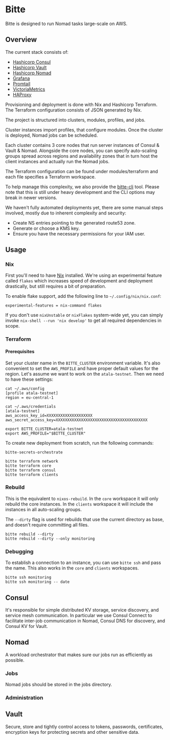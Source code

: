 # Bitte

Bitte is designed to run Nomad tasks large-scale on AWS.

## Overview

The current stack consists of:

* [Hashicorp Consul](https://www.consul.io)
* [Hashicorp Vault](https://www.vaultproject.io/)
* [Hashicorp Nomad](https://www.nomadproject.io/)
* [Grafana](https://grafana.com/)
* [Promtail](https://grafana.com/docs/loki/latest/clients/promtail/)
* [VictoriaMetrics](https://victoriametrics.com/)
* [HAProxy](https://www.haproxy.org/)

Provisioning and deployment is done with Nix and Hashicorp Terraform.
The Terraform configuration consists of JSON generated by Nix.

The project is structured into clusters, modules, profiles, and jobs.

Cluster instances import profiles, that configure modules. Once the cluster is
deployed, Nomad jobs can be scheduled.

Each cluster contains 3 core nodes that run server instances of Consul & Vault &
Nomad. Alongside the core nodes, you can specify auto-scaling groups spread
across regions and availability zones that in turn host the client instances and
actually run the Nomad jobs.

The Terraform configuration can be found under modules/terraform and each file
specifies a Terraform workspace.

To help manage this complexity, we also provide the
[bitte-cli](https://github.com/input-output-hk/bitte-cli) tool. Please note that
this is still under heavy development and the CLI options may break in newer
versions.

We haven't fully automated deployments yet, there are some manual steps
involved, mostly due to inherent complexity and security:

* Create NS entries pointing to the generated route53 zone.
* Generate or choose a KMS key.
* Ensure you have the necessary permissions for your IAM user.

## Usage

### Nix

First you'll need to have [Nix](https://nixos.org/) installed.
We're using an experimental feature called `flakes` which increases speed of
development and deployment drastically, but still requires a bit of preparation.

To enable flake support, add the following line to `~/.config/nix/nix.conf`:

    experimental-features = nix-command flakes

If you don't use `nixUnstable` or `nixFlakes` system-wide yet, you can simply
invoke `nix-shell --run 'nix develop'` to get all required dependencies in
scope.

### Terraform

#### Prerequisites

Set your cluster name in the `BITTE_CLUSTER` environment variable. It's also
convenient to set the `AWS_PROFILE` and have proper default values for the
region. Let's assume we want to work on the `atala-testnet`. Then we need to
have these settings:

    cat ~/.aws/config
    [profile atala-testnet]
    region = eu-central-1

    cat ~/.aws/credentials
    [atala-testnet]
    aws_access_key_id=XXXXXXXXXXXXXXXXXXXX
    aws_secret_access_key=XXXXXXXXXXXXXXXXXXXXXXXXXXXXXXXXXXXXXXXX

    export BITTE_CLUSTER=atala-testnet
    export AWS_PROFILE="$BITTE_CLUSTER"


To create new deployment from scratch, run the following commands:

    bitte-secrets-orchestrate

    bitte terraform network
    bitte terraform core
    bitte terraform consul
    bitte terraform clients

### Rebuild

This is the equivalent to `nixos-rebuild`. In the `core` workspace it will only
rebuild the core instances. In the `clients` workspace it will include the
instances in all auto-scaling groups.

The `--dirty` flag is used for rebuilds that use the current directory as base,
and doesn't require committing all files.

    bitte rebuild --dirty
    bitte rebuild --dirty --only monitoring

### Debugging
    
To establish a connection to an instance, you can use `bitte ssh` and pass the
name. This also works in the `core` and `clients` workspaces.

    bitte ssh monitoring
    bitte ssh monitoring -- date
    
## Consul

It's responsible for simple distributed KV storage, service discovery, and
service mesh communication. In particular we use Consul Connect to facilitate
inter-job communication in Nomad, Consul DNS for discovery, and Consul KV for
Vault.

## Nomad

A workload orchestrator that makes sure our jobs run as efficiently as possible.

### Jobs

Nomad jobs should be stored in the jobs directory.

### Administration

## Vault

Secure, store and tightly control access to tokens, passwords, certificates,
encryption keys for protecting secrets and other sensitive data.
